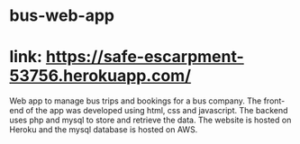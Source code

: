 # bus-web-app
# link: https://safe-escarpment-53756.herokuapp.com/
Web app to manage bus trips and bookings for a bus company.
The front-end of the app was developed using html, css and javascript. The backend uses php and mysql to store and retrieve the data. The website is hosted on Heroku and the mysql database is hosted on AWS. 
